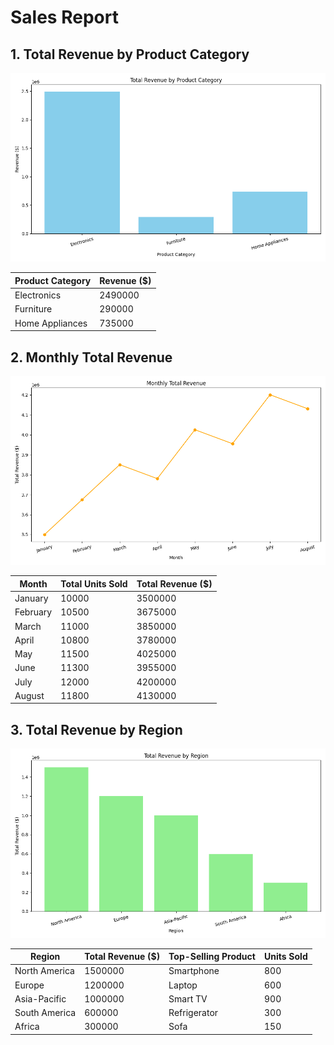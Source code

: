 # Sales Report

## 1. Total Revenue by Product Category
![Total Revenue by Product Category](revenue_by_category.png)

| Product Category | Revenue ($) |
|------------------|-------------|
| Electronics      | 2490000     |
| Furniture        | 290000      |
| Home Appliances  | 735000      |

## 2. Monthly Total Revenue
![Monthly Total Revenue](monthly_total_revenue.png)

| Month    | Total Units Sold | Total Revenue ($) |
|----------|------------------|--------------------|
| January  | 10000            | 3500000            |
| February | 10500            | 3675000            |
| March    | 11000            | 3850000            |
| April    | 10800            | 3780000            |
| May      | 11500            | 4025000            |
| June     | 11300            | 3955000            |
| July     | 12000            | 4200000            |
| August   | 11800            | 4130000            |

## 3. Total Revenue by Region
![Total Revenue by Region](revenue_by_region.png)

| Region          | Total Revenue ($) | Top-Selling Product | Units Sold |
|------------------|-------------------|---------------------|------------|
| North America     | 1500000           | Smartphone           | 800        |
| Europe            | 1200000           | Laptop               | 600        |
| Asia-Pacific      | 1000000           | Smart TV             | 900        |
| South America     | 600000            | Refrigerator         | 300        |
| Africa            | 300000            | Sofa                 | 150        |